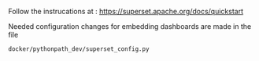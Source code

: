 Follow the instrucations at :
https://superset.apache.org/docs/quickstart

Needed configuration changes for embedding dashboards are made in the file  
```
docker/pythonpath_dev/superset_config.py  
```
